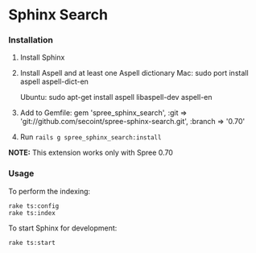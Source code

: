 Sphinx Search
=============

### Installation

1. Install Sphinx
1. Install Aspell and at least one Aspell dictionary
      Mac:
        sudo port install aspell aspell-dict-en

      Ubuntu:
        sudo apt-get install aspell libaspell-dev aspell-en

1. Add to Gemfile: gem 'spree_sphinx_search', :git => 'git://github.com/secoint/spree-sphinx-search.git', :branch => '0.70'
1. Run `rails g spree_sphinx_search:install`

**NOTE:** This extension works only with Spree 0.70

### Usage

To perform the indexing:

    rake ts:config
    rake ts:index

To start Sphinx for development:

    rake ts:start